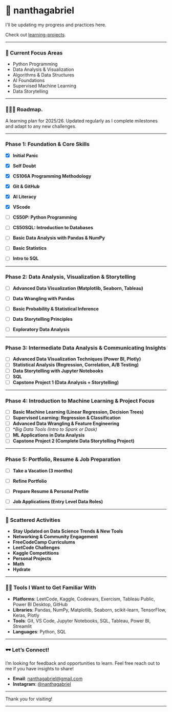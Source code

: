 # 📌 nanthagabriel

I'll be updating my progress and practices here. 

Check out [learning-projects](https://github.com/nanthagabriel/learning-projects).

---

### 🤖 Current Focus Areas

- Python Programming
- Data Analysis & Visualization
- Algorithms & Data Structures 
- AI Foundations
- Supervised Machine Learning  
- Data Storytelling  


---

### 🏋🏾‍♀️ Roadmap. 
A learning plan for 2025/26. Updated regularly as I complete milestones and adapt to any new challenges. 

---

### **Phase 1: Foundation & Core Skills**  
- [x] **Initial Panic**
- [x] **Self Doubt**
- [x] **CS106A Programming Methodology**
- [x] **Git & GitHub**
- [x] **AI Literacy**
- [x] **VScode**
- [ ] **CS50P: Python Programming**
- [ ] **CS50SQL: Introduction to Databases**
- [ ] **Basic Data Analysis with Pandas & NumPy**  
- [ ] **Basic Statistics**  
- [ ] **Intro to SQL**  


---

### **Phase 2: Data Analysis, Visualization & Storytelling**   
- [ ] **Advanced Data Visualization (Matplotlib, Seaborn, Tableau)**  
- [ ] **Data Wrangling with Pandas**  
- [ ] **Basic Probability & Statistical Inference**  
- [ ] **Data Storytelling Principles**  
- [ ] **Exploratory Data Analysis**  


---

### **Phase 3: Intermediate Data Analysis & Communicating Insights**   
- [ ] **Advanced Data Visualization Techniques (Power BI, Plotly)**  
- [ ] **Statistical Analysis (Regression, Correlation, A/B Testing)**  
- [ ] **Data Storytelling with Jupyter Notebooks**  
- [ ] **SQL**  
- [ ] **Capstone Project 1 (Data Analysis + Storytelling)**  

---

### **Phase 4: Introduction to Machine Learning & Project Focus**  
- [ ] **Basic Machine Learning (Linear Regression, Decision Trees)**  
- [ ] **Supervised Learning: Regression & Classification**  
- [ ] **Advanced Data Wrangling & Feature Engineering**  
- [ ] **Big Data Tools (Intro to Spark or Dask)*
- [ ] **ML Applications in Data Analysis** 
- [ ] **Capstone Project 2 (Complete Data Storytelling Project)** 

---

### **Phase 5: Portfolio, Resume & Job Preparation**  
- [ ] **Take a Vacation (3 months)**  
- [ ] **Refine Portfolio**  
- [ ] **Prepare Resume & Personal Profile**  
- [ ] **Job Applications (Entry Level Data Roles)**
 

---

### 🩻 **Scattered Activities**  
- **Stay Updated on Data Science Trends & New Tools**
- **Networking & Community Engagement**  
- **FreeCodeCamp Curriculums**
- **LeetCode Challenges**  
- **Kaggle Competitions**
- **Personal Projects**
- **Math**
- **Hydrate**

---

### 🥷🏽 Tools I Want to Get Familiar With

- **Platforms**: LeetCode, Kaggle, Codewars, Exercism, Tableau Public, Power BI Desktop, GitHub
- **Libraries**: Pandas, NumPy, Matplotlib, Seaborn, scikit-learn, TensorFlow, Keras, Plotly  
- **Tools**: Git, VS Code, Jupyter Notebooks, SQL, Tableau, Power BI, Streamlit  
- **Languages**: Python, SQL  

---

### 🕶️ Let’s Connect!

I’m looking for feedback and opportunities to learn. Feel free reach out to me if you have insights to share! 

- **Email**: [nanthagabriel@gmail.com](mailto:nanthagabriel@gmail.com)  
- **Instagram**: [@nanthagabriel](https://www.instagram.com/nanthagabriel/)

---

Thank you for visiting! 

---
